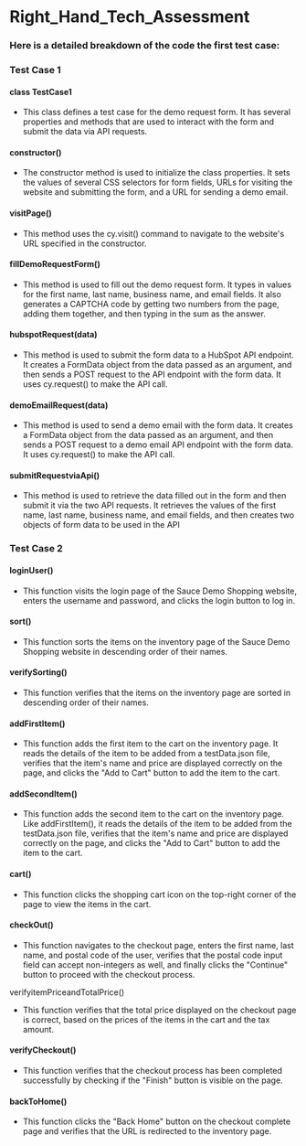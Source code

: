 # Right_Hand_Tech_Assessment

 ### Here is a detailed breakdown of the code the first test case:

 ### Test Case 1

#### class TestCase1

- This class defines a test case for the demo request form. It has several properties and methods that are used to interact with the form and submit the data via API requests.

#### constructor()

- The constructor method is used to initialize the class properties. It sets the values of several CSS selectors for form fields, URLs for visiting the website and submitting the form, and a URL for sending a demo email.

#### visitPage()

- This method uses the cy.visit() command to navigate to the website's URL specified in the constructor.

#### fillDemoRequestForm()

- This method is used to fill out the demo request form. It types in values for the first name, last name, business name, and email fields. It also generates a CAPTCHA code by getting two numbers from the page, adding them together, and then typing in the sum as the answer.

#### hubspotRequest(data)

- This method is used to submit the form data to a HubSpot API endpoint. It creates a FormData object from the data passed as an argument, and then sends a POST request to the API endpoint with the form data. It uses cy.request() to make the API call.

#### demoEmailRequest(data)

- This method is used to send a demo email with the form data. It creates a FormData object from the data passed as an argument, and then sends a POST request to a demo email API endpoint with the form data. It uses cy.request() to make the API call.

#### submitRequestviaApi()

- This method is used to retrieve the data filled out in the form and then submit it via the two API requests. It retrieves the values of the first name, last name, business name, and email fields, and then creates two objects of form data to be used in the API 


### Test Case 2

#### loginUser()
- This function visits the login page of the Sauce Demo Shopping website, enters the username and password, and clicks the login button to log in.

#### sort()
- This function sorts the items on the inventory page of the Sauce Demo Shopping website in descending order of their names.

#### verifySorting()
- This function verifies that the items on the inventory page are sorted in descending order of their names.

#### addFirstItem()
- This function adds the first item to the cart on the inventory page. It reads the details of the item to be added from a testData.json file, verifies that the item's name and price are displayed correctly on the page, and clicks the "Add to Cart" button to add the item to the cart.

#### addSecondItem()
- This function adds the second item to the cart on the inventory page. Like addFirstItem(), it reads the details of the item to be added from the testData.json file, verifies that the item's name and price are displayed correctly on the page, and clicks the "Add to Cart" button to add the item to the cart.

#### cart()
- This function clicks the shopping cart icon on the top-right corner of the page to view the items in the cart.

#### checkOut()
- This function navigates to the checkout page, enters the first name, last name, and postal code of the user, verifies that the postal code input field can accept non-integers as well, and finally clicks the "Continue" button to proceed with the checkout process.

verifyitemPriceandTotalPrice()
- This function verifies that the total price displayed on the checkout page is correct, based on the prices of the items in the cart and the tax amount.

#### verifyCheckout()
- This function verifies that the checkout process has been completed successfully by checking if the "Finish" button is visible on the page.

#### backToHome()
- This function clicks the "Back Home" button on the checkout complete page and verifies that the URL is redirected to the inventory page.



